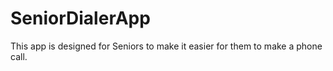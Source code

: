 # SeniorDialerApp
This app is designed for Seniors to make it easier for them to make a phone call.
